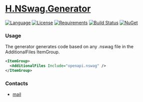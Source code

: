 # [H.NSwag.Generator](https://github.com/HavenDV/H.NSwag.Generator/) 

[![Language](https://img.shields.io/badge/language-C%23-blue.svg?style=flat-square)](https://github.com/HavenDV/H.NSwag.Generator/search?l=C%23&o=desc&s=&type=Code)
[![License](https://img.shields.io/github/license/HavenDV/H.NSwag.Generator.svg?label=License&maxAge=86400)](LICENSE.md)
[![Requirements](https://img.shields.io/badge/Requirements-.NET%20Standard%202.0-blue.svg)](https://github.com/dotnet/standard/blob/master/docs/versions/netstandard2.0.md)
[![Build Status](https://github.com/HavenDV/H.NSwag.Generator/workflows/.NET/badge.svg?branch=master)](https://github.com/HavenDV/H.NSwag.Generator/actions?query=workflow%3A%22.NET%22)
[![NuGet](https://img.shields.io/nuget/dt/H.NSwag.Generator.svg?style=flat-square&label=H.NSwag.Generator)](https://www.nuget.org/packages/H.NSwag.Generator/)

### Usage
The generator generates code based on any .nswag file in the AdditionalFiles ItemGroup.
```xml
<ItemGroup>
  <AdditionalFiles Include="openapi.nswag" />
</ItemGroup>
```

### Contacts
* [mail](mailto:havendv@gmail.com)

